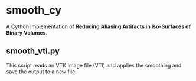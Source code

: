 # smooth_cy

A Cython implementation of **Reducing Aliasing Artifacts in Iso-Surfaces of Binary Volumes**.

## smooth_vti.py

This script reads an VTK Image file (VTI) and applies the smoothing and save the output to a new file.
